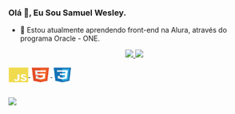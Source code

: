 ### Olá 👋, Eu Sou Samuel Wesley.

- 🌱 Estou atualmente aprendendo front-end na Alura,
através do programa Oracle - ONE.
<div align="center">
  <a href="https://github.com/swcprog">
  <img height="180em" src="https://github-readme-stats.vercel.app/api?username=swcprog&show_icons=true&theme=dracula&include_all_commits=true&count_private=true"/>
  <img height="180em" src="https://github-readme-stats.vercel.app/api/top-langs/?username=swcprog&layout=compact&langs_count=7&theme=dracula"/>
</div>
  <div style="display: inline_block"><br>
  <img align="center" alt="swc-Js" height="30" width="40" src="https://raw.githubusercontent.com/devicons/devicon/master/icons/javascript/javascript-plain.svg">
  <img align="center" alt="swc-HTML" height="30" width="40" src="https://raw.githubusercontent.com/devicons/devicon/master/icons/html5/html5-original.svg">
  <img align="center" alt="swc-CSS" height="30" width="40" src="https://raw.githubusercontent.com/devicons/devicon/master/icons/css3/css3-original.svg">
 </div>
  
  ##
  
  <a href="https://www.linkedin.com/in/samuel-wesley-3780b0230/" target="_blank"><img src="https://img.shields.io/badge/-LinkedIn-%230077B5?style=for-the-badge&logo=linkedin&logoColor=white" target="_blank"></a> 

